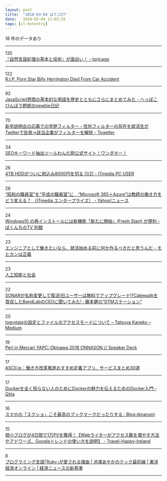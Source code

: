 ```yaml
---
layout: post
title:  "2018-03-04 はてぶIT"
date:   2018-03-04 11:03:29
tags: [it-hotentry]
---
```

18 件のデータあり

<hr><div class="row">
<div class="col-1"><span class="badge badge-pill badge-success h2">135</span></div>
<div class="col-11"><a href='http://toricago.hatenablog.com/entry/2018/03/03/220000' target='_blank'>『自然言語処理の基本と技術』が面白い！ - toricago</a></div>
</div>
<hr>
<div class="row">
<div class="col-1"><span class="badge badge-pill badge-success h2">122</span></div>
<div class="col-11"><a href='http://www.queermenow.net/blog/porn-star-billy-herrington-died-car-accident-rip/' target='_blank'>R.I.P. Porn Star Billy Herrington Died From Car Accident</a></div>
</div>
<hr>
<div class="row">
<div class="col-1"><span class="badge badge-pill badge-success h2">92</span></div>
<div class="col-11"><a href='http://heppoko.hatenadiary.jp/entry/2018/03/03/200013' target='_blank'>JavaScript界隈の基本的な用語を歴史とともにさらにまとめてみた - へっぽこびんぼう野郎のnewbie日記</a></div>
</div>
<hr>
<div class="row">
<div class="col-1"><span class="badge badge-pill badge-success h2">70</span></div>
<div class="col-11"><a href='https://togetter.com/li/1204933' target='_blank'>新卒説明会の応募での学歴フィルター・性別フィルターの存在を就活生がTwitterで告発→該当企業がフィルターを解除 - Togetter</a></div>
</div>
<hr>
<div class="row">
<div class="col-1"><span class="badge badge-pill badge-success h2">34</span></div>
<div class="col-11"><a href='https://40end.com/seo_wandahooo/' target='_blank'>SEOキーワード抽出ツールわんだ砲公式サイト！ワンダホー！</a></div>
</div>
<hr>
<div class="row">
<div class="col-1"><span class="badge badge-pill badge-success h2">26</span></div>
<div class="col-11"><a href='http://www.itmedia.co.jp/pcuser/articles/1803/03/news017.html' target='_blank'>4TB HDDがついに税込み8000円を切る (1/2) - ITmedia PC USER</a></div>
</div>
<hr>
<div class="row">
<div class="col-1"><span class="badge badge-pill badge-success h2">26</span></div>
<div class="col-11"><a href='https://headlines.yahoo.co.jp/hl?a=20180303-00000015-zdn_ep-sci' target='_blank'>“昭和の職員室”を“平成の職員室”に　“Microsoft 365＋Azure”は教師の働き方をどう変える？ （ITmedia エンタープライズ） - Yahoo!ニュース</a></div>
</div>
<hr>
<div class="row">
<div class="col-1"><span class="badge badge-pill badge-success h2">24</span></div>
<div class="col-11"><a href='https://freesoft.tvbok.com/win10/reset-this-pc/reinstall-fresh-start.html' target='_blank'>Windows10 の再インストールには新機能「新たに開始」(Fresh Start) が便利 - ぼくんちのTV 別館</a></div>
</div>
<hr>
<div class="row">
<div class="col-1"><span class="badge badge-pill badge-success h2">23</span></div>
<div class="col-11"><a href='http://blog.pinkumohikan.com/entry/development-something-before-entry' target='_blank'>エンジニアとして働きたいなら、就活始める前に何か作るべきだと思うんだ - モヒカンは正義</a></div>
</div>
<hr>
<div class="row">
<div class="col-1"><span class="badge badge-pill badge-success h2">23</span></div>
<div class="col-11"><a href='https://www.slideshare.net/hirsoshnakagawa3/ss-89442307' target='_blank'>人工知能と社会</a></div>
</div>
<hr>
<div class="row">
<div class="col-1"><span class="badge badge-pill badge-success h2">22</span></div>
<div class="col-11"><a href='http://www.dtmstation.com/archives/52010778.html' target='_blank'>SONARが名称変更して復活!旧ユーザーは無料でアップグレード!?Cakewalkを買収したBandLabのCEOに聞いてみた! : 藤本健の“DTMステーション”</a></div>
</div>
<hr>
<div class="row">
<div class="col-1"><span class="badge badge-pill badge-success h2">20</span></div>
<div class="col-11"><a href='https://medium.com/@catatsuy/f9719352dada' target='_blank'>logrotateの設定とファイルのアクセスモードについて – Tatsuya Kaneko – Medium</a></div>
</div>
<hr>
<div class="row">
<div class="col-1"><span class="badge badge-pill badge-success h2">19</span></div>
<div class="col-11"><a href='https://speakerdeck.com/kazeburo/perl-in-mercari-yapc-okinawa-2018-onnason' target='_blank'>Perl in Mercari YAPC::Okinawa 2018 ONNASON // Speaker Deck</a></div>
</div>
<hr>
<div class="row">
<div class="col-1"><span class="badge badge-pill badge-success h2">17</span></div>
<div class="col-11"><a href='http://ascii.jp/limit/group/ida/elem/000/001/634/1634243/' target='_blank'>ASCII.jp：働き方改革推進おすすめ定番アプリ、サービスまとめ30選</a></div>
</div>
<hr>
<div class="row">
<div class="col-1"><span class="badge badge-pill badge-success h2">17</span></div>
<div class="col-11"><a href='http://ift.tt/2FdJYPD' target='_blank'>Dockerを全く知らない人のためにDockerの魅力を伝えるためのDocker入門 - Qiita</a></div>
</div>
<hr>
<div class="row">
<div class="col-1"><span class="badge badge-pill badge-success h2">16</span></div>
<div class="col-11"><a href='http://narumi.blog.jp/archives/74685389.html' target='_blank'>スマホの「スクショ」こそ最高のブックマークだったりする : Blog @narumi</a></div>
</div>
<hr>
<div class="row">
<div class="col-1"><span class="badge badge-pill badge-success h2">15</span></div>
<div class="col-11"><a href='http://blog-ireland.hatenablog.com/entry/2018/03/03/230923' target='_blank'>弱小ブログが4日間で1万PVを獲得！【Webライターがアクセス数を増やす方法やアドワーズ、Googleトレンドの使い方を説明】 - Travel-Happy-Ireland</a></div>
</div>
<hr>
<div class="row">
<div class="col-1"><span class="badge badge-pill badge-success h2">8</span></div>
<div class="col-11"><a href='http://toyokeizai.net/articles/-/210942' target='_blank'>プログラミング言語｢Ruby｣が愛される理由 | 池澤あやかのテック最前線 | 東洋経済オンライン | 経済ニュースの新基準</a></div>
</div>
<hr>
